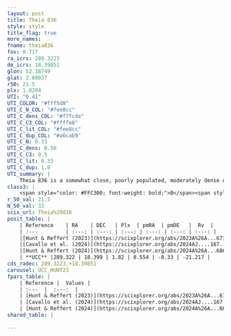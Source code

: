 ```yaml
---
layout: post
title: Theia 836
style: style
title_flag: true
more_names: 
fname: theia836
fov: 0.717
ra_icrs: 289.3223
de_icrs: 18.39851
glon: 52.18749
glat: 2.80037
r50: 21.5
plx: 1.8204
UTI: "0.41"
UTI_COLOR: "#fff5d8"
UTI_C_N_COL: "#fee8cc"
UTI_C_dens_COL: "#f7fcde"
UTI_C_C3_COL: "#ffffe8"
UTI_C_lit_COL: "#fee8cc"
UTI_C_dup_COL: "#a6cab9"
UTI_C_N: 0.33
UTI_C_dens: 0.56
UTI_C_C3: 0.5
UTI_C_lit: 0.33
UTI_C_dup: 1.0
UTI_summary: |
    Theia 836 is a somewhat close, poorly populated, moderately dense object of intermediate C3 quality. It was recently reported in the literature.
class3: |
    <span style="color: #FFC300; font-weight: bold;">B</span><span style="color: #FFC300; font-weight: bold;">B</span>
r_50_val: 21.5
N_50_val: 33
scix_url: Theia%20836
posit_table: |
    | Reference    | RA    | DEC   | Plx  | pmRA  | pmDE   |  Rv  |
    | :---         | :---: | :---: | :---: | :---: | :---: | :---: |
    |[Hunt & Reffert (2023)](https://scixplorer.org/abs/2023A%26A...673A.114H) | 289.303 | 18.42 | 1.807 | 0.469 | -8.322 | -19.538 |
    |[Cavallo et al. (2024)](https://scixplorer.org/abs/2024AJ....167...12C) | 289.079 | 18.572 | 1.818 | -- | -- | -- |
    |[Hunt & Reffert (2024)](https://scixplorer.org/abs/2024A%26A...686A..42H) | 289.303 | 18.42 | 1.807 | 0.469 | -8.322 | -19.538 |
    | **UCC** |289.322 | 18.399 | 1.82 | 0.554 | -8.33 | -21.217 | 
cds_radec: 289.3223,+18.39851
carousel: UCC_HUNT23
fpars_table: |
    | Reference |  Values |
    | :---  |  :---:  |
    | [Hunt & Reffert (2023)](https://scixplorer.org/abs/2023A%26A...673A.114H) | `AV50=1.344, diffAV50=1.415, MOD50=8.64, logAge50=8.017` |
    | [Cavallo et al. (2024)](https://scixplorer.org/abs/2024AJ....167...12C) | `AV50=1.54, dMod50=8.79, logAge50=8.0, [Fe/H]50=0.48` |
    | [Hunt & Reffert (2024)](https://scixplorer.org/abs/2024A%26A...686A..42H) | `MassJ=87.9273` |
shared_table: |
    
---
```

